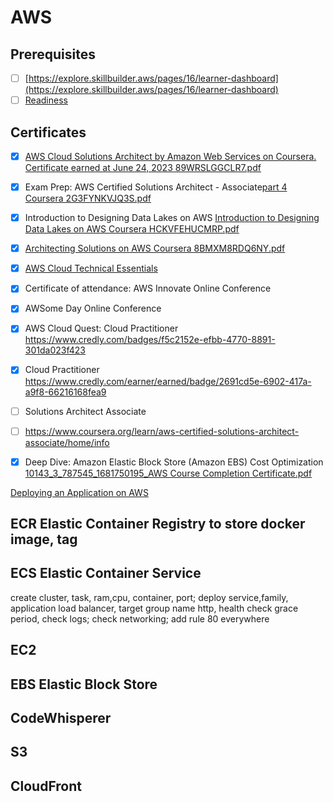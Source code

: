 # AWS
## Prerequisites
- [ ] [https://explore.skillbuilder.aws/pages/16/learner-dashboard](https://explore.skillbuilder.aws/pages/16/learner-dashboard)
- [ ] [Readiness](https://aws.amazon.com/training/events/?nc2=sb_tr_evt&get-certified-vilt-courses-cards.sort-by=item.additionalFields.startDateSort&get-certified-vilt-courses-cards.sort-order=asc&awsf.get-certified-vilt-courses-series=series%23aws-certification-exam-readiness&trk=89b72f77-bd98-4afe-9398-f1bff93676ec&sc_channel=em&mkt_tok=MTEyLVRaTS03NjYAAAGHI89T_r-y8CWLdHS7TYePKHbrqX2MmxMOpm-IoIolTNS29GQITCt1Q7QhRpYLxKoI4lF3guLu3kKYS_sspbR9uJKlLLWx6A6ySVQgQhUTdEqLxakVSA&awsf.get-certified-vilt-courses-type=*all&awsf.get-certified-vilt-audience=*all&awsf.get-certified-vilt-locations=*all&awsf.get-certified-vilt-countries=*all&awsf.get-certified-vilt-languages=*all&awsf.get-certified-vilt-courses-level=*all&awsf.get-certified-vilt-courses-tech-category=*all)
## Certificates
- [x] [AWS Cloud Solutions Architect by Amazon Web Services on Coursera. Certificate earned at June 24, 2023 89WRSLGGCLR7.pdf](https://github.com/lvhkhanh/AWS/files/11855951/AWS.Cloud.Solutions.Architect.Coursera.89WRSLGGCLR7.pdf)

- [x] Exam Prep: AWS Certified Solutions Architect -
Associate[part 4 Coursera 2G3FYNKVJQ3S.pdf](https://github.com/lvhkhanh/AWS/files/11855939/part.4.Coursera.2G3FYNKVJQ3S.pdf)

- [x] Introduction to Designing Data Lakes on AWS
[Introduction to Designing Data Lakes on AWS Coursera HCKVFEHUCMRP.pdf](https://github.com/lvhkhanh/AWS/files/11843349/Introduction.to.Designing.Data.Lakes.on.AWS.Coursera.HCKVFEHUCMRP.pdf)

- [x] [Architecting Solutions on AWS Coursera 8BMXM8RDQ6NY.pdf](https://github.com/lvhkhanh/AWS/files/11736064/Architecting.Solutions.on.AWS.Coursera.8BMXM8RDQ6NY.pdf)

- [x] [AWS Cloud Technical Essentials](https://github.com/lvhkhanh/AWS/files/11706640/Coursera.MLEV4T2JPFCG.pdf)

- [x] Certificate of attendance: AWS Innovate Online Conference
- [x] AWSome Day Online Conference
- [x] AWS Cloud Quest: Cloud Practitioner https://www.credly.com/badges/f5c2152e-efbb-4770-8891-301da023f423
- [x] Cloud Practitioner https://www.credly.com/earner/earned/badge/2691cd5e-6902-417a-a9f8-66216168fea9
- [ ] Solutions Architect Associate
- [ ] https://www.coursera.org/learn/aws-certified-solutions-architect-associate/home/info
- [x] Deep Dive: Amazon Elastic Block Store (Amazon EBS) Cost Optimization [10143_3_787545_1681750195_AWS Course Completion Certificate.pdf](https://github.com/lvhkhanh/AWS/files/11253504/10143_3_787545_1681750195_AWS.Course.Completion.Certificate.pdf)

[Deploying an Application on AWS](https://app.pluralsight.com/library/courses/deploying-application-aws/table-of-contents)
## ECR Elastic Container Registry to store docker image, tag
## ECS Elastic Container Service
create cluster, task, ram,cpu, container, port; deploy service,family, application load balancer, target group name http, health check grace period, check logs; check networking; add rule 80 everywhere
## EC2
## EBS Elastic Block Store
## CodeWhisperer
## S3
## CloudFront
